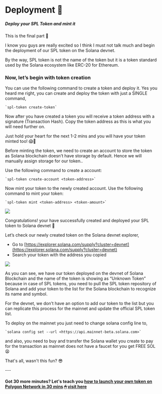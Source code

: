 Deployment 🔨
=============

##### Deploy your SPL Token and mint it

This is the final part 🔮 

I know you guys are really excited so I think I must not talk much and begin the deployment of our SPL token on the Solana devnet.

By the way, SPL token is not the name of the token but it is a token standard used by the Solana ecosystem like ERC-20 for Ethereum.

### Now, let’s begin with token creation

You can use the following command to create a token and deploy it. Yes you heard me right, you can create and deploy the token with just a SINGLE command,

    `spl-token create-token`

Now after you have created a token you will receive a token address with a signature (Transaction Hash). Copy the token address as this is what you will need further on.

Just hold your heart for the next 1-2 mins and you will have your token minted too! 😱🎉

Before minting the token, we need to create an account to store the token as Solana blockchain doesn’t have storage by default. Hence we will manually assign storage for our token..

Use the following command to create a account:

    `spl-token create-account <token-address>`

Now mint your token to the newly created account. Use the following command to mint your token:

    `spl-token mint <token-address> <token-amount>`

![](https://lh3.googleusercontent.com/D_4dbHVlKSvYz9_wFBWPRahNbRj7NoxAyWf-T69IHpprrAuhoD8hNDePuGO7pRxozfFnuMyanq-YXMUIxP3uBq-e0zselJqieN6ZVk6m6RofbTqNVJZTUDh52GT4Ti9Ku4aEs4Y2n_Y3lo2KfHg4-u7r6r7BOoproXYbh_Q2u7CsKP_hX-d_Ub5aIg)

Congratulations! your have successfully created and deployed your SPL token to Solana devnet 🥳

Let’s check our newly created token on the Solana devnet explorer,

*   Go to [https://explorer.solana.com/supply?cluster=devnet](https://explorer.solana.com/supply?cluster=devnet)
*   Search your token with the address you copied

![](https://lh4.googleusercontent.com/z1hROGm14kVPEq0lLYXz9K-kIxyNc33TAEG5Pn-Yfe8rrxKa6Ngf-e5E4w51PrigBFnj5JkHl15JeGIOw1k39l3HeRfniY4lAhLkElvV5aF7fGik6n7Cd_FtZZ37tGsbbOcYgBcQhtQT_nIFzNj_YL9b7rdpsg8cqqXJWUMxhvgaStlU3kK4fOa4_w)

As you can see, we have our token deployed on the devnet of Solana Blockchain and the name of the token is showing as “Unknown Token” because in case of SPL tokens, you need to pull the SPL token repository of Solana and add your token to the list for the Solana blockchain to recognize its name and symbol.

For the devnet, we don’t have an option to add our token to the list but you can replicate this process for the mainnet and update the official SPL token list.

To deploy on the mainnet you just need to change solana config line to,

    `solana config set --url <https://api.mainnet-beta.solana.com>`

and also, you need to buy and transfer the Solana wallet you create to pay for the transaction as mainnet does not have a faucet for you get FREE SOL 😫 

That's all, wasn't this fun? 😎

\---

#### Got 30 more minutes? Let's teach you [how to launch your own token on Polygon Network in 30 mins](https://metaschool.so/course/launch-your-own-token-on-polygon-network-in-30-mins) 🖱 [visit here](https://metaschool.so/course/launch-your-own-token-on-polygon-network-in-30-mins)